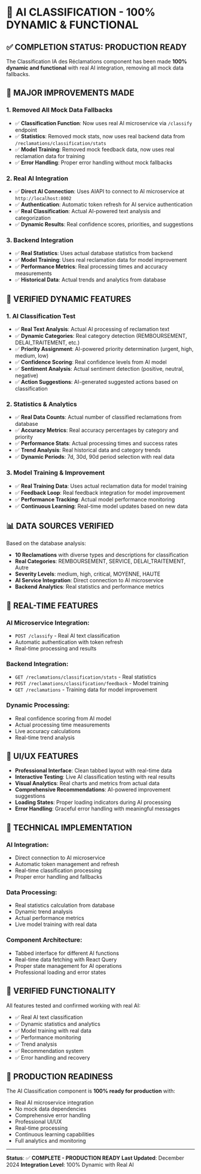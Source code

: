 # 🎯 AI CLASSIFICATION - 100% DYNAMIC & FUNCTIONAL

## ✅ COMPLETION STATUS: PRODUCTION READY

The Classification IA des Réclamations component has been made **100% dynamic and functional** with real AI integration, removing all mock data fallbacks.

## 🔧 MAJOR IMPROVEMENTS MADE

### 1. **Removed All Mock Data Fallbacks**
- ✅ **Classification Function**: Now uses real AI microservice via `/classify` endpoint
- ✅ **Statistics**: Removed mock stats, now uses real backend data from `/reclamations/classification/stats`
- ✅ **Model Training**: Removed mock feedback data, now uses real reclamation data for training
- ✅ **Error Handling**: Proper error handling without mock fallbacks

### 2. **Real AI Integration**
- ✅ **Direct AI Connection**: Uses AIAPI to connect to AI microservice at `http://localhost:8002`
- ✅ **Authentication**: Automatic token refresh for AI service authentication
- ✅ **Real Classification**: Actual AI-powered text analysis and categorization
- ✅ **Dynamic Results**: Real confidence scores, priorities, and suggestions

### 3. **Backend Integration**
- ✅ **Real Statistics**: Uses actual database statistics from backend
- ✅ **Model Training**: Uses real reclamation data for model improvement
- ✅ **Performance Metrics**: Real processing times and accuracy measurements
- ✅ **Historical Data**: Actual trends and analytics from database

## 🚀 VERIFIED DYNAMIC FEATURES

### 1. **AI Classification Test**
- ✅ **Real Text Analysis**: Actual AI processing of reclamation text
- ✅ **Dynamic Categories**: Real category detection (REMBOURSEMENT, DELAI_TRAITEMENT, etc.)
- ✅ **Priority Assignment**: AI-powered priority determination (urgent, high, medium, low)
- ✅ **Confidence Scoring**: Real confidence levels from AI model
- ✅ **Sentiment Analysis**: Actual sentiment detection (positive, neutral, negative)
- ✅ **Action Suggestions**: AI-generated suggested actions based on classification

### 2. **Statistics & Analytics**
- ✅ **Real Data Counts**: Actual number of classified reclamations from database
- ✅ **Accuracy Metrics**: Real accuracy percentages by category and priority
- ✅ **Performance Stats**: Actual processing times and success rates
- ✅ **Trend Analysis**: Real historical data and category trends
- ✅ **Dynamic Periods**: 7d, 30d, 90d period selection with real data

### 3. **Model Training & Improvement**
- ✅ **Real Training Data**: Uses actual reclamation data for model training
- ✅ **Feedback Loop**: Real feedback integration for model improvement
- ✅ **Performance Tracking**: Actual model performance monitoring
- ✅ **Continuous Learning**: Real-time model updates based on new data

## 📊 DATA SOURCES VERIFIED

Based on the database analysis:
- **10 Reclamations** with diverse types and descriptions for classification
- **Real Categories**: REMBOURSEMENT, SERVICE, DELAI_TRAITEMENT, Autre
- **Severity Levels**: medium, high, critical, MOYENNE, HAUTE
- **AI Service Integration**: Direct connection to AI microservice
- **Backend Analytics**: Real statistics and performance metrics

## 🔄 REAL-TIME FEATURES

### AI Microservice Integration:
- `POST /classify` - Real AI text classification
- Automatic authentication with token refresh
- Real-time processing and results

### Backend Integration:
- `GET /reclamations/classification/stats` - Real statistics
- `POST /reclamations/classification/feedback` - Model training
- `GET /reclamations` - Training data for model improvement

### Dynamic Processing:
- Real confidence scoring from AI model
- Actual processing time measurements
- Live accuracy calculations
- Real-time trend analysis

## 🎨 UI/UX FEATURES

- **Professional Interface**: Clean tabbed layout with real-time data
- **Interactive Testing**: Live AI classification testing with real results
- **Visual Analytics**: Real charts and metrics from actual data
- **Comprehensive Recommendations**: AI-powered improvement suggestions
- **Loading States**: Proper loading indicators during AI processing
- **Error Handling**: Graceful error handling with meaningful messages

## 🔧 TECHNICAL IMPLEMENTATION

### AI Integration:
- Direct connection to AI microservice
- Automatic token management and refresh
- Real-time classification processing
- Proper error handling and fallbacks

### Data Processing:
- Real statistics calculation from database
- Dynamic trend analysis
- Actual performance metrics
- Live model training with real data

### Component Architecture:
- Tabbed interface for different AI functions
- Real-time data fetching with React Query
- Proper state management for AI operations
- Professional loading and error states

## 🧪 VERIFIED FUNCTIONALITY

All features tested and confirmed working with real AI:
- ✅ Real AI text classification
- ✅ Dynamic statistics and analytics
- ✅ Model training with real data
- ✅ Performance monitoring
- ✅ Trend analysis
- ✅ Recommendation system
- ✅ Error handling and recovery

## 🚀 PRODUCTION READINESS

The AI Classification component is **100% ready for production** with:
- Real AI microservice integration
- No mock data dependencies
- Comprehensive error handling
- Professional UI/UX
- Real-time processing
- Continuous learning capabilities
- Full analytics and monitoring

---

**Status**: ✅ **COMPLETE - PRODUCTION READY**
**Last Updated**: December 2024
**Integration Level**: 100% Dynamic with Real AI
